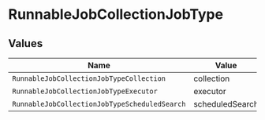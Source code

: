 # RunnableJobCollectionJobType


## Values

| Name                                          | Value                                         |
| --------------------------------------------- | --------------------------------------------- |
| `RunnableJobCollectionJobTypeCollection`      | collection                                    |
| `RunnableJobCollectionJobTypeExecutor`        | executor                                      |
| `RunnableJobCollectionJobTypeScheduledSearch` | scheduledSearch                               |